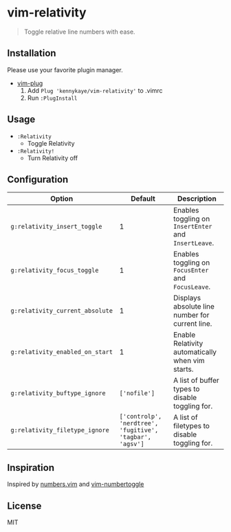 vim-relativity
=========================================================

> Toggle relative line numbers with ease.

Installation
------------

Please use your favorite plugin manager.

- [vim-plug](https://github.com/junegunn/vim-plug)
  1. Add `Plug 'kennykaye/vim-relativity'` to .vimrc
  2. Run `:PlugInstall`

Usage
-----

- `:Relativity`
    - Toggle Relativity
- `:Relativity!`
    - Turn Relativity off

Configuration
-------------

| Option                              | Default | Description                                          |
| ----------------------------------- | ------- | ---------------------------------------------------- |
| `g:relativity_insert_toggle`        | 1       | Enables toggling on `InsertEnter` and `InsertLeave`. |
| `g:relativity_focus_toggle`         | 1       | Enables toggling on `FocusEnter` and `FocusLeave`.   |
| `g:relativity_current_absolute`     | 1       | Displays absolute line number for current line.      |
| `g:relativity_enabled_on_start`     | 1       | Enable Relativity automatically when vim starts.     |
| `g:relativity_buftype_ignore`       | `['nofile']` | A list of buffer types to disable toggling for. |
| `g:relativity_filetype_ignore`      | `['controlp', 'nerdtree', 'fugitive', 'tagbar', 'agsv']` | A list of filetypes to disable toggling for. |

Inspiration
-----------

Inspired by [numbers.vim](https://github.com/myusuf3/numbers.vim) and [vim-numbertoggle](https://github.com/jeffkreeftmeijer/vim-numbertoggle)

License
-------

MIT
